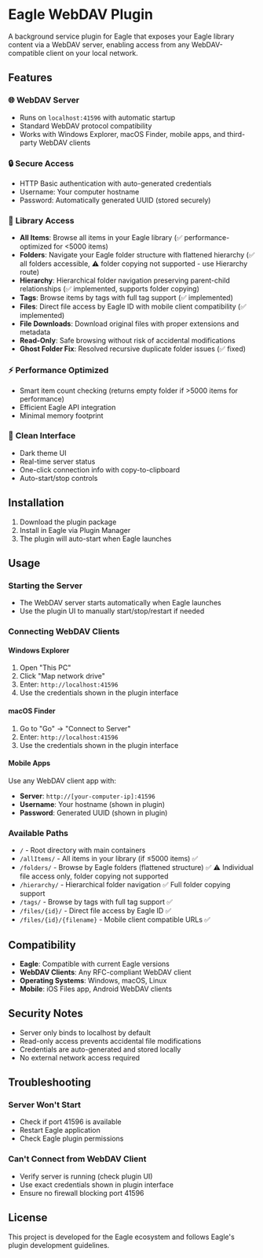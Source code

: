 # Eagle WebDAV Plugin

A background service plugin for Eagle that exposes your Eagle library content via a WebDAV server, enabling access from any WebDAV-compatible client on your local network.

## Features

### 🌐 **WebDAV Server**
- Runs on `localhost:41596` with automatic startup
- Standard WebDAV protocol compatibility
- Works with Windows Explorer, macOS Finder, mobile apps, and third-party WebDAV clients

### 🔒 **Secure Access**
- HTTP Basic authentication with auto-generated credentials
- Username: Your computer hostname
- Password: Automatically generated UUID (stored securely)

### 📁 **Library Access**
- **All Items**: Browse all items in your Eagle library (✅ performance-optimized for <5000 items)
- **Folders**: Navigate your Eagle folder structure with flattened hierarchy (✅ all folders accessible, ⚠️ folder copying not supported - use Hierarchy route)
- **Hierarchy**: Hierarchical folder navigation preserving parent-child relationships (✅ implemented, supports folder copying)
- **Tags**: Browse items by tags with full tag support (✅ implemented)
- **Files**: Direct file access by Eagle ID with mobile client compatibility (✅ implemented)
- **File Downloads**: Download original files with proper extensions and metadata
- **Read-Only**: Safe browsing without risk of accidental modifications
- **Ghost Folder Fix**: Resolved recursive duplicate folder issues (✅ fixed)

### ⚡ **Performance Optimized**
- Smart item count checking (returns empty folder if >5000 items for performance)
- Efficient Eagle API integration
- Minimal memory footprint

### 🎨 **Clean Interface**
- Dark theme UI
- Real-time server status
- One-click connection info with copy-to-clipboard
- Auto-start/stop controls

## Installation

1. Download the plugin package
2. Install in Eagle via Plugin Manager
3. The plugin will auto-start when Eagle launches

## Usage

### Starting the Server
- The WebDAV server starts automatically when Eagle launches
- Use the plugin UI to manually start/stop/restart if needed

### Connecting WebDAV Clients

#### Windows Explorer
1. Open "This PC" 
2. Click "Map network drive"
3. Enter: `http://localhost:41596`
4. Use the credentials shown in the plugin interface

#### macOS Finder
1. Go to "Go" → "Connect to Server"
2. Enter: `http://localhost:41596`
3. Use the credentials shown in the plugin interface

#### Mobile Apps
Use any WebDAV client app with:
- **Server**: `http://[your-computer-ip]:41596`
- **Username**: Your hostname (shown in plugin)
- **Password**: Generated UUID (shown in plugin)

### Available Paths
- `/` - Root directory with main containers
- `/allItems/` - All items in your library (if ≤5000 items) ✅
- `/folders/` - Browse by Eagle folders (flattened structure) ✅ ⚠️ Individual file access only, folder copying not supported
- `/hierarchy/` - Hierarchical folder navigation ✅ Full folder copying support
- `/tags/` - Browse by tags with full tag support ✅
- `/files/{id}/` - Direct file access by Eagle ID ✅
- `/files/{id}/{filename}` - Mobile client compatible URLs ✅



## Compatibility

- **Eagle**: Compatible with current Eagle versions
- **WebDAV Clients**: Any RFC-compliant WebDAV client
- **Operating Systems**: Windows, macOS, Linux
- **Mobile**: iOS Files app, Android WebDAV clients

## Security Notes

- Server only binds to localhost by default
- Read-only access prevents accidental file modifications
- Credentials are auto-generated and stored locally
- No external network access required

## Troubleshooting

### Server Won't Start
- Check if port 41596 is available
- Restart Eagle application
- Check Eagle plugin permissions

### Can't Connect from WebDAV Client
- Verify server is running (check plugin UI)
- Use exact credentials shown in plugin interface
- Ensure no firewall blocking port 41596



## License

This project is developed for the Eagle ecosystem and follows Eagle's plugin development guidelines.
